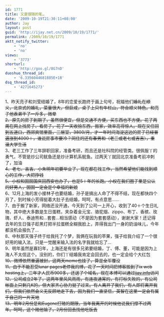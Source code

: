 ```yaml
---
id: 1771
title: 又是很随的笔…
date: '2009-10-19T21:30:11+08:00'
author: Jay
layout: post
guid: 'http://ijay.net.cn/2009/10/19/1771/'
permalink: /2009/10/19/1771
aktt_notify_twitter:
    - 'no'
    - 'no'
views:
    - '3773'
shorturl:
    - 'http://goo.gl/8G7nD'
duoshuo_thread_id:
    - '6.3356044681885E+18'
dsq_thread_id:
    - '4271645273'
---
```


1、昨天亮子和刘莹结婚了，8年的恋爱长跑终于画上句号，祝福他们~~婚礼在顺义，北京式的婚礼，菜量很大，但巨咸，桌子上只有牛栏山，符合顺义特色。和亮子他表弟干了一斤多，微晕<br />2、原先的房子到期了，虽然很便宜，但是交通不方便，买东西也不方便。花了两周在网上找房子、看房子，花了一天收拾东西，搬家，效率高得惊人。现在又住回到五道口，西郊宾馆里面，三居室，3800/月，才一年时间海淀这边的房子已经普遍涨到4000＋，谁说房<strike>事</strike>市要冷？同住的还有春男和（老三或老七或吉吉），重温大学生活~~<br />3、老三工作了三年辞职回家，准备考研，而且还是社科院的经管类。很佩服丫的勇气，不管是炒公司鱿鱼还是炒计算机系鱿鱼。过两天丫就回北京准备考前冲刺了，加油~~<br />4、老七、吉吉、小朱明年初要毕业了，现在都在找工作，当然希望他们能找到顺心的工作，大把挣钱<br />5、小权和囡囡国庆回西安也办了，也是5＋年的长跑。小权在我们圈子里是公认的好男人，囡囡一定会是个幸福的新娘~~<br />6、12月上海的发小接林子也要结婚，孙子是搞出人命了不得不结，现在都快四个月了，到时候小芳得挺着大肚子去结婚，呵呵，有点意思……<br />7、由于搬了新家，网络还没开通，今天到了公司一上开心，收到了40＋个生日礼物，其中绝大多数是生日蛋糕，夹杂着金元宝、骆驼烟、zippo、布丁、香槟、玫瑰、虾人、泰迪熊和…套套…相当感动（不是因为套套感动），谢谢大家！还记得去年的生日强子趁黑灯把半拉蛋糕全糊我脸上，弄得我出门一身的奶油味儿，今年都没机会报仇了…<br />8、中秋那天强子终于给我托了个梦，我俩在玩我的苹果，强子给我介绍了一个很好用的输入法，只是一觉醒来输入法的名字我就给忘了…<br />9、明年虽然是寡妇年，上海还是有很多兄弟要结婚，丁、傅、董，可能是因为上海人不太信这个。没别的，你们丫结婚我肯定会回去的，也一定会给个大红包~~<br />10、微博依然普遍被封，这两天meme也挂了，算是全军覆没<br />11、由于不能忍受lunar pages老停我的博，花了一天时间把博客搬到了ix web hosting上，三年才人民币900多，还送了个域名，现在本博可以通过<a target="_blank" href="http://ijay.info">ijay.info</a>访问<br />12、公司成立2年了，这两年里风风雨雨，有连夜通宵的，有打标失败的，有公司帐面上只剩几K的，但大家齐心协力挺了过来。有人离开了我们，有人即将离开我们，但我们依然会义无反顾地走下去，因为我们一直坚信，英智在这里一定会有属于自己的一片天地<br />13、明年2月份是和Eugene打赌的期限，当年我离开的时候他说我们撑不过两年。呵呵，这个赌他输了，2月份回去找他吃饭去~~<br />